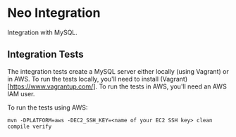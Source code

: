 # Neo Integration

Integration with MySQL.

## Integration Tests

The integration tests create a MySQL server either locally (using Vagrant) or in AWS. To run the tests locally, you'll need to install (Vagrant) [https://www.vagrantup.com/]. To run the tests in AWS, you'll need an AWS IAM user.

To run the tests using AWS:

`mvn -DPLATFORM=aws -DEC2_SSH_KEY=<name of your EC2 SSH key> clean compile verify`
